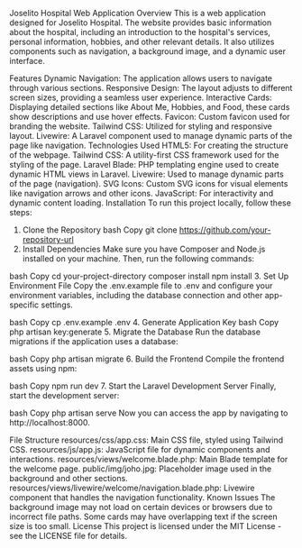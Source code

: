 Joselito Hospital Web Application
Overview
This is a web application designed for Joselito Hospital. The website provides basic information about the hospital, including an introduction to the hospital's services, personal information, hobbies, and other relevant details. It also utilizes components such as navigation, a background image, and a dynamic user interface.

Features
Dynamic Navigation: The application allows users to navigate through various sections.
Responsive Design: The layout adjusts to different screen sizes, providing a seamless user experience.
Interactive Cards: Displaying detailed sections like About Me, Hobbies, and Food, these cards show descriptions and use hover effects.
Favicon: Custom favicon used for branding the website.
Tailwind CSS: Utilized for styling and responsive layout.
Livewire: A Laravel component used to manage dynamic parts of the page like navigation.
Technologies Used
HTML5: For creating the structure of the webpage.
Tailwind CSS: A utility-first CSS framework used for the styling of the page.
Laravel Blade: PHP templating engine used to create dynamic HTML views in Laravel.
Livewire: Used to manage dynamic parts of the page (navigation).
SVG Icons: Custom SVG icons for visual elements like navigation arrows and other icons.
JavaScript: For interactivity and dynamic content loading.
Installation
To run this project locally, follow these steps:

1. Clone the Repository
bash
Copy
git clone https://github.com/your-repository-url
2. Install Dependencies
Make sure you have Composer and Node.js installed on your machine. Then, run the following commands:

bash
Copy
cd your-project-directory
composer install
npm install
3. Set Up Environment File
Copy the .env.example file to .env and configure your environment variables, including the database connection and other app-specific settings.

bash
Copy
cp .env.example .env
4. Generate Application Key
bash
Copy
php artisan key:generate
5. Migrate the Database
Run the database migrations if the application uses a database:

bash
Copy
php artisan migrate
6. Build the Frontend
Compile the frontend assets using npm:

bash
Copy
npm run dev
7. Start the Laravel Development Server
Finally, start the development server:

bash
Copy
php artisan serve
Now you can access the app by navigating to http://localhost:8000.

File Structure
resources/css/app.css: Main CSS file, styled using Tailwind CSS.
resources/js/app.js: JavaScript file for dynamic components and interactions.
resources/views/welcome.blade.php: Main Blade template for the welcome page.
public/img/joho.jpg: Placeholder image used in the background and other sections.
resources/views/livewire/welcome/navigation.blade.php: Livewire component that handles the navigation functionality.
Known Issues
The background image may not load on certain devices or browsers due to incorrect file paths.
Some cards may have overlapping text if the screen size is too small.
License
This project is licensed under the MIT License - see the LICENSE file for details.
